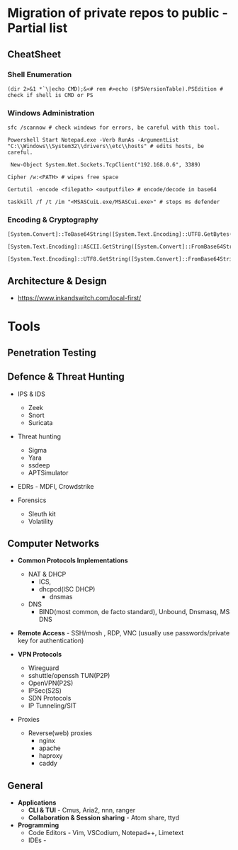 # Migration of private repos to public - Partial list

## CheatSheet
### Shell Enumeration
```
(dir 2>&1 *`\|echo CMD);&<# rem #>echo ($PSVersionTable).PSEdition # check if shell is CMD or PS
```


### Windows Administration
```
sfc /scannow # check windows for errors, be careful with this tool.
```
```
Powershell Start Notepad.exe -Verb RunAs -ArgumentList "C:\\Windows\\System32\\drivers\\etc\\hosts" # edits hosts, be careful.
```
```
 New-Object System.Net.Sockets.TcpClient("192.168.0.6", 3389)
```
```
Cipher /w:<PATH> # wipes free space
```
```
Certutil -encode <filepath> <outputfile> # encode/decode in base64
```
```
taskkill /f /t /im "<MSASCuiL.exe/MSASCui.exe>" # stops ms defender
```

### Encoding & Cryptography

```
[System.Convert]::ToBase64String([System.Text.Encoding]::UTF8.GetBytes("H")) 
```
```
[System.Text.Encoding]::ASCII.GetString([System.Convert]::FromBase64String(SA=='))
```
```
[System.Text.Encoding]::UTF8.GetString([System.Convert]::FromBase64String(SA=='))
```

## Architecture & Design
- https://www.inkandswitch.com/local-first/

# Tools
## Penetration Testing

## Defence & Threat Hunting

- IPS & IDS
	- Zeek
	- Snort
	- Suricata

- Threat hunting
 	- Sigma
  	- Yara
	- ssdeep
	- APTSimulator

- EDRs - MDFI, Crowdstrike

- Forensics
	- Sleuth kit 
	- Volatility


## Computer Networks
- **Common Protocols Implementations**
	- NAT & DHCP
		- ICS,
  		- dhcpcd(ISC DHCP)
    		- dnsmas
 	- DNS
  		- BIND(most common, de facto standard), Unbound, Dnsmasq, MS DNS

- **Remote Access** - SSH/mosh , RDP, VNC (usually use passwords/private key for authentication) 

- **VPN Protocols**
	- Wireguard
	- sshuttle/openssh TUN(P2P)
	- OpenVPN(P2S)
	- IPSec(S2S)
	- SDN Protocols
	- IP Tunneling/SIT 

- Proxies
	 - Reverse(web) proxies 
		 - nginx  
		 - apache
		 - haproxy
		 - caddy
## General
- **Applications**
	- **CLI & TUI** - Cmus, Aria2, nnn, ranger
	- **Collaboration & Session sharing** - Atom share, ttyd
- **Programming**
	- Code Editors - Vim, VSCodium, Notepad++, Limetext  
	- IDEs -
